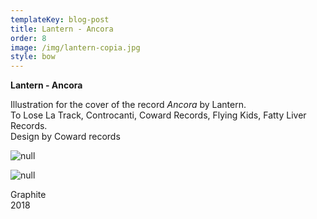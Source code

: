 ```yaml
---
templateKey: blog-post
title: Lantern - Ancora
order: 8
image: /img/lantern-copia.jpg
style: bow
---
```

**Lantern - Ancora**

Illustration for the cover of the record _Ancora_ by Lantern.\
To Lose La Track, Controcanti, Coward Records, Flying Kids, Fatty Liver Records. \
Design by Coward records

![null](/img/mockup_ok.png)

![null](/img/lantern_ancora.jpg)

Graphite\
2018
